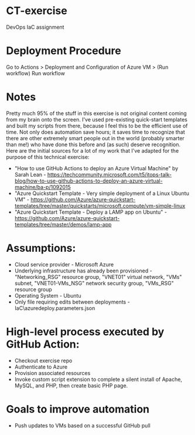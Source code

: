 # CT-exercise
DevOps IaC assignment

# Deployment Procedure
Go to Actions > Deployment and Configuration of Azure VM > (Run workflow) Run workflow

# Notes
Pretty much 95% of the stuff in this exercise is not original content coming from my brain onto the screen. I've used pre-existing quick-start templates and built my scripts from there, because I feel this to be the efficient use of time. Not only does automation save hours; it saves time to recognize that there are other extremely smart people out in the world (probably smarter than me!) who have done this before and (as such) deserve recognition. Here are the initial sources for a lot of my work that I've adapted for the purpose of this technical exercise:
* "How to use GitHub Actions to deploy an Azure Virtual Machine" by Sarah Lean - https://techcommunity.microsoft.com/t5/itops-talk-blog/how-to-use-github-actions-to-deploy-an-azure-virtual-machine/ba-p/1092015
* "Azure Quickstart Template - Very simple deployment of a Linux Ubuntu VM" - https://github.com/Azure/azure-quickstart-templates/tree/master/quickstarts/microsoft.compute/vm-simple-linux
* "Azure Quickstart Template - Deploy a LAMP app on Ubuntu" - https://github.com/Azure/azure-quickstart-templates/tree/master/demos/lamp-app

# Assumptions:
* Cloud service provider - Microsoft Azure
* Underlying infrastructure has already been provisioned - "Networking_RSG" resource group, "VNET01" virtual network, "VMs" subnet, "VNET01-VMs_NSG" network security group, "VMs_RSG" resource group
* Operating System - Ubuntu
* Only file requiring edits between deployments - IaC\azuredeploy.parameters.json

# High-level process executed by GitHub Action:
* Checkout exercise repo
* Authenticate to Azure
* Provision associated resources
* Invoke custom script extension to complete a silent install of Apache, MySQL, and PHP, then create basic PHP page.

# Goals to improve automation
* Push updates to VMs based on a successful GitHub pull